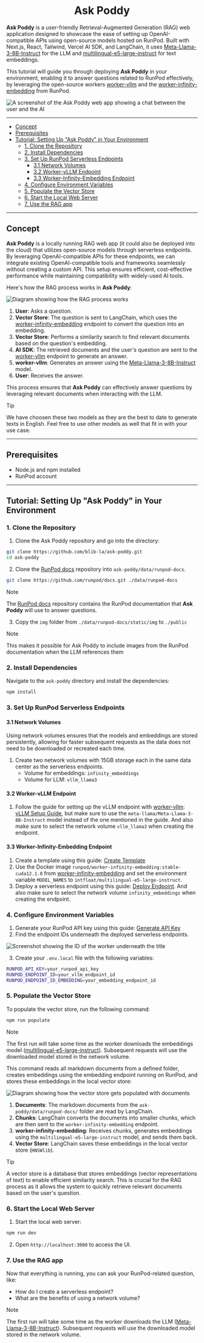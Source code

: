 <h1 align="center">Ask Poddy</h1>

**Ask Poddy** is a user-friendly Retrieval-Augmented Generation (RAG) web application designed to
showcase the ease of setting up OpenAI-compatible APIs using open-source models hosted on RunPod.
Built with Next.js, React, Tailwind, Vercel AI SDK, and LangChain, it uses
[Meta-Llama-3-8B-Instruct](https://huggingface.co/meta-llama/Meta-Llama-3-8B-Instruct) for the LLM
and [multilingual-e5-large-instruct](https://huggingface.co/intfloat/multilingual-e5-large-instruct)
for text embeddings.

This tutorial will guide you through deploying **Ask Poddy** in your environment, enabling it to
answer questions related to RunPod effectively, by leveraging the open-source workers
[worker-vllm](https://github.com/runpod-workers/worker-vllm) and the
[worker-infinity-embedding](https://github.com/runpod-workers/worker-infinity-embedding) from
RunPod.

![A screenshot of the Ask Poddy web app showing a chat between the user and the AI](./assets/20240610_screenshot_ask_poddy_what_is_a_network_volume.png)

---

<!-- toc -->

-   [Concept](#concept)
-   [Prerequisites](#prerequisites)
-   [Tutorial: Setting Up "Ask Poddy" in Your Environment](#tutorial-setting-up-ask-poddy-in-your-environment)
    -   [1. Clone the Repository](#1-clone-the-repository)
    -   [2. Install Dependencies](#2-install-dependencies)
    -   [3. Set Up RunPod Serverless Endpoints](#3-set-up-runpod-serverless-endpoints)
        -   [3.1 Network Volumes](#31-network-volumes)
        -   [3.2 Worker-vLLM Endpoint](#32-worker-vllm-endpoint)
        -   [3.3 Worker-Infinity-Embedding Endpoint](#33-worker-infinity-embedding-endpoint)
    -   [4. Configure Environment Variables](#4-configure-environment-variables)
    -   [5. Populate the Vector Store](#5-populate-the-vector-store)
    -   [6. Start the Local Web Server](#6-start-the-local-web-server)
    -   [7. Use the RAG app](#7-use-the-rag-app)

<!-- tocstop -->

---

## Concept

**Ask Poddy** is a locally running RAG web app (it could also be deployed into the cloud) that
utilizes open-source models through serverless endpoints. By leveraging OpenAI-compatible APIs for
these endpoints, we can integrate existing OpenAI-compatible tools and frameworks seamlessly without
creating a custom API. This setup ensures efficient, cost-effective performance while maintaining
compatibility with widely-used AI tools.

Here's how the RAG process works in **Ask Poddy**:

![Diagram showing how the RAG process works](./assets/20240613_diagram_rag.png)

1. **User**: Asks a question.
2. **Vector Store**: The question is sent to LangChain, which uses the
   [worker-infinity-embedding](https://github.com/runpod-workers/worker-infinity-embedding) endpoint
   to convert the question into an embedding.
3. **Vector Store**: Performs a similarity search to find relevant documents based on the question's
   embedding.
4. **AI SDK**: The retrieved documents and the user's question are sent to the
   [worker-vllm](https://github.com/runpod-workers/worker-vllm) endpoint to generate an answer.
5. **worker-vllm**: Generates an answer using the
   [Meta-Llama-3-8B-Instruct](https://huggingface.co/meta-llama/Meta-Llama-3-8B-Instruct) model.
6. **User**: Receives the answer.

This process ensures that **Ask Poddy** can effectively answer questions by leveraging relevant
documents when interacting with the LLM.

<!-- prettier-ignore-start -->
> [!TIP] 
> We have choosen these two models as they are the best to date to generate texts in English. Feel free to use other models as well that fit in with your use case.
<!-- prettier-ignore-end -->

---

## Prerequisites

-   Node.js and npm installed
-   RunPod account

---

## Tutorial: Setting Up "Ask Poddy" in Your Environment

### 1. Clone the Repository

1. Clone the Ask Poddy repository and go into the directory:

```bash
git clone https://github.com/blib-la/ask-poddy.git
cd ask-poddy
```

2. Clone the [RunPod docs](https://github.com/runpod/docs) repository into
   `ask-poddy/data/runpod-docs`.

```bash
git clone https://github.com/runpod/docs.git ./data/runpod-docs
```

<!-- prettier-ignore-start -->
> [!NOTE] 
> The [RunPod docs](https://github.com/runpod/docs) repository contains the RunPod documentation that **Ask Poddy** will use to answer
> questions.
<!-- prettier-ignore-end -->

3. Copy the `img` folder from `./data/runpod-docs/static/img` to `./public`

<!-- prettier-ignore-start -->
> [!NOTE] 
> This makes it possible for Ask Poddy to include images from the RunPod documentation when
> the LLM references them
<!-- prettier-ignore-end -->

### 2. Install Dependencies

Navigate to the `ask-poddy` directory and install the dependencies:

```bash
npm install
```

### 3. Set Up RunPod Serverless Endpoints

#### 3.1 Network Volumes

Using network volumes ensures that the models and embeddings are stored persistently, allowing for
faster subsequent requests as the data does not need to be downloaded or recreated each time.

1. Create two network volumes with 15GB storage each in the same data center as the serverless
   endpoints.
    - Volume for embeddings: `infinity_embeddings`
    - Volume for LLM: `vllm_llama3`

#### 3.2 Worker-vLLM Endpoint

1. Follow the guide for setting up the vLLM endpoint with
   [worker-vllm](https://github.com/runpod-workers/worker-vllm):
   [vLLM Setup Guide](https://docs.runpod.io/serverless/workers/vllm/get-started), but make sure to
   use the `meta-llama/Meta-Llama-3-8B-Instruct` model instead of the one mentioned in the guide.
   And also make sure to select the network volume `vllm_llama3` when creating the endpoint.

#### 3.3 Worker-Infinity-Embedding Endpoint

1. Create a template using this guide:
   [Create Template](https://docs.runpod.io/pods/templates/manage-templates#creating-a-template)
2. Use the Docker image `runpod/worker-infinity-embedding:stable-cuda12.1.0` from
   [worker-infinity-embedding](https://github.com/runpod-workers/worker-infinity-embedding) and set
   the environment variable `MODEL_NAMES` to `intfloat/multilingual-e5-large-instruct`.
3. Deploy a serverless endpoint using this guide:
   [Deploy Endpoint](https://docs.runpod.io/serverless/workers/get-started#deploy-a-serverless-endpoint).
   And also make sure to select the network volume `infinity_embeddings` when creating the endpoint.

### 4. Configure Environment Variables

1. Generate your RunPod API key using this guide:
   [Generate API Key](https://docs.runpod.io/get-started/api-keys)
2. Find the endpoint IDs underneath the deployed serverless endpoints.

![Screenshot showing the ID of the worker underneath the title](./assets/20240612_screenshot_id_of_worker.png)

3. Create your `.env.local` file with the following variables:

```bash
RUNPOD_API_KEY=your_runpod_api_key
RUNPOD_ENDPOINT_ID=your_vllm_endpoint_id
RUNPOD_ENDPOINT_ID_EMBEDDING=your_embedding_endpoint_id
```

### 5. Populate the Vector Store

To populate the vector store, run the following command:

```bash
npm run populate
```

<!-- prettier-ignore-start -->
> [!NOTE] 
> The first run will take some time as the worker downloads the embeddings model
> ([multilingual-e5-large-instruct](https://huggingface.co/intfloat/multilingual-e5-large-instruct)).
> Subsequent requests will use the downloaded model stored in the network volume.
<!-- prettier-ignore-end -->

This command reads all markdown documents from a defined folder, creates embeddings using the
embedding endpoint running on RunPod, and stores these embeddings in the local vector store:

![Diagram showing how the vector store gets populated with documents](./assets/20240613_diagram_populate_vector_store.png)

1. **Documents**: The markdown documents from the `ask-poddy/data/runpod-docs/` folder are read by
   LangChain.
2. **Chunks**: LangChain converts the documents into smaller chunks, which are then sent to the
   `worker-infinity-embedding` endpoint.
3. **worker-infinity-embedding**: Receives chunks, generates embeddings using the
   `multilingual-e5-large-instruct` model, and sends them back.
4. **Vector Store**: LangChain saves these embeddings in the local vector store (`HNSWlib`).

<!-- prettier-ignore-start -->
> [!TIP] 
> A vector store is a database that stores embeddings (vector representations of text) to
> enable efficient similarity search. This is crucial for the RAG process as it allows the system to
> quickly retrieve relevant documents based on the user's question.
<!-- prettier-ignore-end -->

### 6. Start the Local Web Server

1. Start the local web server:

```bash
npm run dev
```

2. Open `http://localhost:3000` to access the UI.

### 7. Use the RAG app

Now that everything is running, you can ask your RunPod-related question, like:

-   How do I create a serverless endpoint?
-   What are the benefits of using a network volume?

<!-- prettier-ignore-start -->
> [!NOTE]
> The first run will take some time as the worker downloads the LLM
> ([Meta-Llama-3-8B-Instruct](https://huggingface.co/meta-llama/Meta-Llama-3-8B-Instruct)).
> Subsequent requests will use the downloaded model stored in the network volume.
<!-- prettier-ignore-end -->
